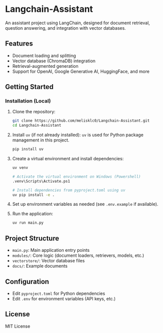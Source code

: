 # Langchain-Assistant

An assistant project using LangChain, designed for document retrieval, question answering, and integration with vector databases.

## Features
- Document loading and splitting
- Vector database (ChromaDB) integration
- Retrieval-augmented generation
- Support for OpenAI, Google Generative AI, HuggingFace, and more

## Getting Started

### Installation (Local)
1. Clone the repository:
   ```sh
   git clone https://github.com/melisklc0/Langchain-Assistant.git
   cd Langchain-Assistant
   ```
2. Install `uv` (if not already installed): `uv` is used for Python package management in this project.
   ```sh
   pip install uv
   ```   
2. Create a virtual environment and install dependencies:
   ```sh
   uv venv

   # Activate the virtual environment on Windows (Powershell)
   .venv\Scripts\Activate.ps1 

   # Install dependencies from pyproject.toml using uv
   uv pip install -e .
   ```

4. Set up environment variables as needed (see `.env.example` if available).

5. Run the application:
   ```sh
   uv run main.py
   ```

## Project Structure
- `main.py`: Main application entry points
- `modules/`: Core logic (document loaders, retrievers, models, etc.)
- `vectorstore/`: Vector database files
- `docs/`: Example documents

## Configuration
- Edit `pyproject.toml` for Python dependencies
- Edit `.env` for environment variables (API keys, etc.)

## License
MIT License
